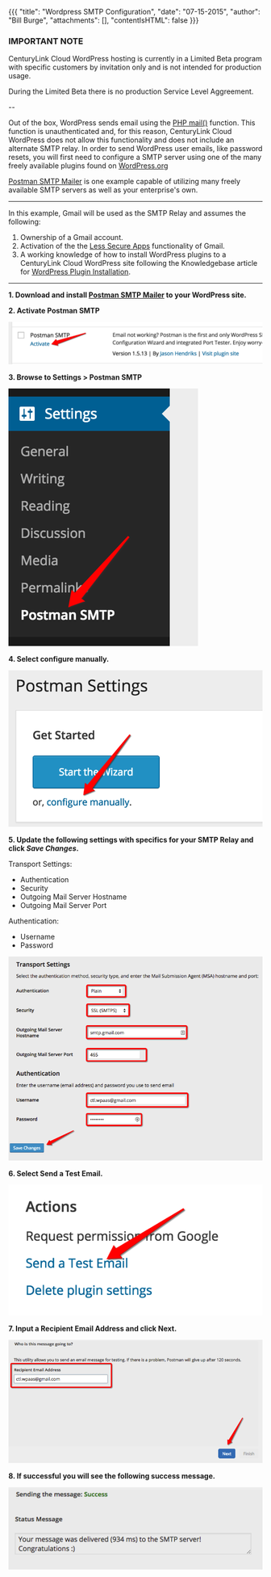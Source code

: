{{{
  "title": "Wordpress SMTP Configuration",
  "date": "07-15-2015",
  "author": "Bill Burge",
  "attachments": [],
  "contentIsHTML": false
}}}
### IMPORTANT NOTE

CenturyLink Cloud WordPress hosting is currently in a Limited Beta program with specific customers by invitation only and is not intended for production usage.

During the Limited Beta there is no production Service Level Aggreement.

--

Out of the box, WordPress sends email using the [PHP mail()](http://php.net/manual/en/function.mail.php "PHP mail ()") function. This function is unauthenticated and, for this reason, CenturyLink Cloud WordPress does not allow this functionality and does not include an alternate SMTP relay.  In order to send WordPress user emails, like password resets, you will first need to configure a SMTP server using one of the many freely available plugins found on [WordPress.org](https://wordpress.org/plugins/ "WordPress.org")

[Postman SMTP Mailer](https://wordpress.org/plugins/postman-smtp/ "Postman SMTP Mailer") is one example capable of utilizing many freely available SMTP servers as well as your enterprise's own.

---
In this example, Gmail will be used as the SMTP Relay and assumes the following:

1. Ownership of a Gmail account.
2. Activation of the the [Less Secure Apps](https://www.google.com/settings/security/lesssecureapps "Gmail Less Secure Apps") functionality of Gmail.
3. A working knowledge of how to install WordPress plugins to a CenturyLink Cloud WordPress site following the Knowledgebase article for [WordPress Plugin Installation](wordpress-plugin-installation.md).

---

**1. Download and install [Postman SMTP Mailer](https://wordpress.org/plugins/postman-smtp/ "Postman SMTP Mailer") to your WordPress site.**

**2. Activate Postman SMTP**

![](../images/wp_postman_smtp/wp_postman_smtp01.png "wp_postman_smtp01.png")

**3. Browse to Settings > Postman SMTP**

![](../images/wp_postman_smtp/wp_postman_smtp02.png "wp_postman_smtp02.png")

**4. Select configure manually.**

![](../images/wp_postman_smtp/wp_postman_smtp03.png "wp_postman_smtp03.png")

**5. Update the following settings with specifics for your SMTP Relay and click _Save Changes_.**

Transport Settings:

* Authentication
* Security
* Outgoing Mail Server Hostname
* Outgoing Mail Server Port

Authentication:

* Username
* Password

![](../images/wp_postman_smtp/wp_postman_smtp04.png "wp_postman_smtp04.png")

**6. Select Send a Test Email.**

![](../images/wp_postman_smtp/wp_postman_smtp05.png "wp_postman_smtp05.png")

**7. Input a Recipient Email Address and click Next.**

![](../images/wp_postman_smtp/wp_postman_smtp06.png "wp_postman_smtp06.png")

**8. If successful you will see the following success message.**

![](../images/wp_postman_smtp/wp_postman_smtp07.png "wp_postman_smtp07.png")



